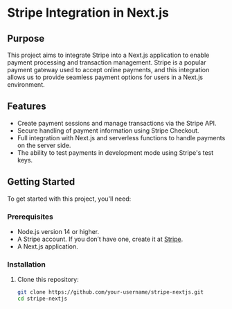 # Stripe Integration in Next.js

## Purpose

This project aims to integrate Stripe into a Next.js application to enable payment processing and transaction management. Stripe is a popular payment gateway used to accept online payments, and this integration allows us to provide seamless payment options for users in a Next.js environment.

## Features

- Create payment sessions and manage transactions via the Stripe API.
- Secure handling of payment information using Stripe Checkout.
- Full integration with Next.js and serverless functions to handle payments on the server side.
- The ability to test payments in development mode using Stripe's test keys.

## Getting Started

To get started with this project, you'll need:

### Prerequisites

- Node.js version 14 or higher.
- A Stripe account. If you don’t have one, create it at [Stripe](https://stripe.com).
- A Next.js application.

### Installation

1. Clone this repository:

   ```bash
   git clone https://github.com/your-username/stripe-nextjs.git
   cd stripe-nextjs

